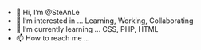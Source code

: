- 👋 Hi, I’m @SteAnLe
- 👀 I’m interested in ... Learning, Working, Collaborating
- 🌱 I’m currently learning ... CSS, PHP, HTML
- 📫 How to reach me ...

<!---
SteAnLe/SteAnLe is a ✨ special ✨ repository because its `README.md` (this file) appears on your GitHub profile.
You can click the Preview link to take a look at your changes.
--->

